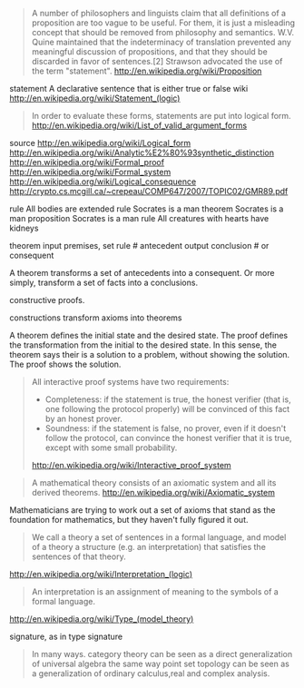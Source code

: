 
> A number of philosophers and linguists claim that all definitions of a proposition are too vague to be useful. For them, it is just a misleading concept that should be removed from philosophy and semantics. W.V. Quine maintained that the indeterminacy of translation prevented any meaningful discussion of propositions, and that they should be discarded in favor of sentences.[2] Strawson advocated the use of the term "statement". http://en.wikipedia.org/wiki/Proposition

statement
  A declarative sentence that is either true or false
  wiki http://en.wikipedia.org/wiki/Statement_(logic)

> In order to evaluate these forms, statements are put into logical form. http://en.wikipedia.org/wiki/List_of_valid_argument_forms

source
  http://en.wikipedia.org/wiki/Logical_form
  http://en.wikipedia.org/wiki/Analytic%E2%80%93synthetic_distinction
  http://en.wikipedia.org/wiki/Formal_proof
  http://en.wikipedia.org/wiki/Formal_system
  http://en.wikipedia.org/wiki/Logical_consequence
  http://crypto.cs.mcgill.ca/~crepeau/COMP647/2007/TOPIC02/GMR89.pdf

rule All bodies are extended
rule Socrates is a man
theorem Socrates is a man
proposition Socrates is a man
rule All creatures with hearts have kidneys

theorem
  input premises, set rule # antecedent
  output conclusion # or consequent

A theorem transforms a set of antecedents into a consequent. Or more simply, transform a set of facts into a conclusions.

constructive proofs.

constructions transform axioms into theorems

A theorem defines the initial state and the desired state. The proof defines the transformation from the initial to the desired state. In this sense, the theorem says their is a solution to a problem, without showing the solution. The proof shows the solution.

> All interactive proof systems have two requirements:
> 
> - Completeness: if the statement is true, the honest verifier (that is, one following the protocol properly) will be convinced of this fact by an honest prover.
> - Soundness: if the statement is false, no prover, even if it doesn't follow the protocol, can convince the honest verifier that it is true, except with some small probability.
> 
> http://en.wikipedia.org/wiki/Interactive_proof_system

> A mathematical theory consists of an axiomatic system and all its derived theorems. http://en.wikipedia.org/wiki/Axiomatic_system

Mathematicians are trying to work out a set of axioms that stand as the foundation for mathematics, but they haven't fully figured it out.

>  We call a theory a set of sentences in a formal language, and model of a theory a structure (e.g. an interpretation) that satisfies the sentences of that theory.

http://en.wikipedia.org/wiki/Interpretation_(logic)

> An interpretation is an assignment of meaning to the symbols of a formal language.

http://en.wikipedia.org/wiki/Type_(model_theory)


signature, as in type signature

> In many ways. category theory can be seen as a direct generalization of universal algebra the same way point set topology can be seen as a generalization of ordinary calculus,real and complex analysis.

